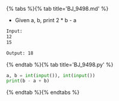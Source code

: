 {% tabs %}{% tab title='BJ_9498.md' %}

* Given a, b, print 2 * b - a

```txt
Input:
12
15

Output: 18
```

{% endtab %}{% tab title='BJ_9498.py' %}

```py
a, b = int(input()), int(input())
print(b - a + b)
```

{% endtab %}{% endtabs %}
